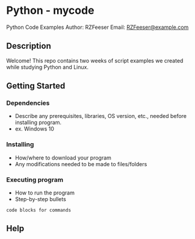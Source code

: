 # Python - mycode

Python Code Examples 
Author: RZFeeser
Email:  RZFeeser@example.com

## Description

Welcome! This repo contains two weeks of script examples we created while studying Python and Linux.

## Getting Started

### Dependencies

* Describe any prerequisites, libraries, OS version, etc., needed before installing program.
* ex. Windows 10

### Installing

* How/where to download your program
* Any modifications needed to be made to files/folders

### Executing program

* How to run the program
* Step-by-step bullets
```
code blocks for commands
```

## Help

